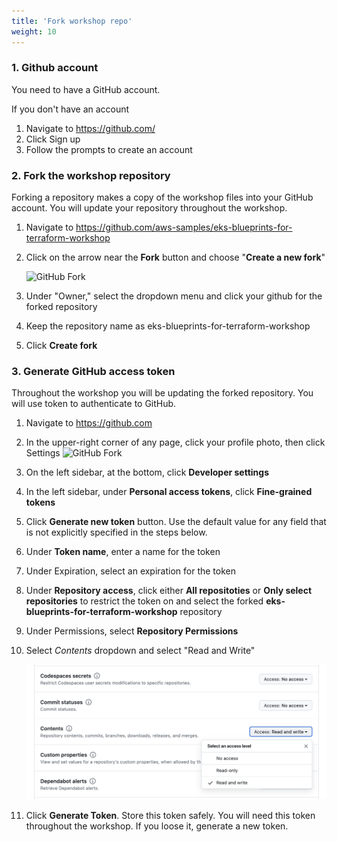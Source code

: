 ```yaml
---
title: 'Fork workshop repo'
weight: 10
---
```


### 1. Github account

You need to have a GitHub account.

If you don't have an account

1. Navigate to https://github.com/
2. Click Sign up
3. Follow the prompts to create an account

### 2. Fork the workshop repository 
Forking a repository makes a copy of the workshop files into your GitHub account. You will update your repository throughout the workshop.

1. Navigate to https://github.com/aws-samples/eks-blueprints-for-terraform-workshop
2. Click on the arrow near the **Fork** button and choose "**Create a new fork**"

    ![GitHub Fork](/static/images/github-fork.png)
3. Under "Owner," select the dropdown menu and click your github for the forked repository
4. Keep the repository name as eks-blueprints-for-terraform-workshop
5. Click **Create fork**

### 3. Generate GitHub access token
Throughout the workshop you will be updating the forked repository. You will use token to authenticate to GitHub.

1. Navigate to https://github.com
2. In the upper-right corner of any page, click your profile photo, then click Settings
![GitHub Fork](/static/images/github-setting.png)
3. On the left sidebar, at the bottom, click **Developer settings**
4. In the left sidebar, under **Personal access tokens**, click **Fine-grained tokens**
5. Click **Generate new token** button. Use the default value for any field that is not explicitly specified in the steps below.
6. Under **Token name**, enter a name for the token
7. Under Expiration, select an expiration for the token
8. Under **Repository access**, click either **All repositoties** or **Only select repositories** to restrict the token on  and select the forked **eks-blueprints-for-terraform-workshop** repository
9. Under Permissions, select **Repository Permissions**
10. Select *Contents* dropdown and select "Read and Write"

    ![GitHub permissions](/static/images/github-permission.png)
11. Click **Generate Token**. Store this token safely. You will need this token throughout the workshop. If you loose it, generate a new token.

